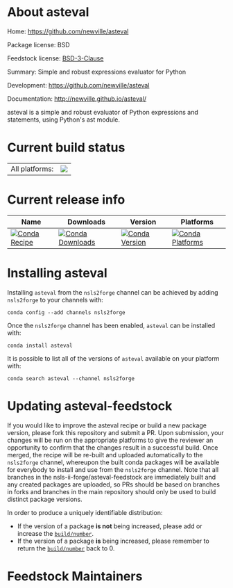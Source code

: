 About asteval
=============

Home: https://github.com/newville/asteval

Package license: BSD

Feedstock license: [BSD-3-Clause](https://github.com/nsls-ii-forge/asteval-feedstock/blob/master/LICENSE.txt)

Summary: Simple and robust expressions evaluator for Python

Development: https://github.com/newville/asteval

Documentation: http://newville.github.io/asteval/

asteval is a simple and robust evaluator of
Python expressions and statements, using Python's ast module.


Current build status
====================


<table><tr><td>All platforms:</td>
    <td>
      <a href="https://dev.azure.com/nsls2forge/nsls2forge/_build/latest?definitionId=35&branchName=master">
        <img src="https://dev.azure.com/nsls2forge/nsls2forge/_apis/build/status/asteval-feedstock?branchName=master">
      </a>
    </td>
  </tr>
</table>

Current release info
====================

| Name | Downloads | Version | Platforms |
| --- | --- | --- | --- |
| [![Conda Recipe](https://img.shields.io/badge/recipe-asteval-green.svg)](https://anaconda.org/nsls2forge/asteval) | [![Conda Downloads](https://img.shields.io/conda/dn/nsls2forge/asteval.svg)](https://anaconda.org/nsls2forge/asteval) | [![Conda Version](https://img.shields.io/conda/vn/nsls2forge/asteval.svg)](https://anaconda.org/nsls2forge/asteval) | [![Conda Platforms](https://img.shields.io/conda/pn/nsls2forge/asteval.svg)](https://anaconda.org/nsls2forge/asteval) |

Installing asteval
==================

Installing `asteval` from the `nsls2forge` channel can be achieved by adding `nsls2forge` to your channels with:

```
conda config --add channels nsls2forge
```

Once the `nsls2forge` channel has been enabled, `asteval` can be installed with:

```
conda install asteval
```

It is possible to list all of the versions of `asteval` available on your platform with:

```
conda search asteval --channel nsls2forge
```




Updating asteval-feedstock
==========================

If you would like to improve the asteval recipe or build a new
package version, please fork this repository and submit a PR. Upon submission,
your changes will be run on the appropriate platforms to give the reviewer an
opportunity to confirm that the changes result in a successful build. Once
merged, the recipe will be re-built and uploaded automatically to the
`nsls2forge` channel, whereupon the built conda packages will be available for
everybody to install and use from the `nsls2forge` channel.
Note that all branches in the nsls-ii-forge/asteval-feedstock are
immediately built and any created packages are uploaded, so PRs should be based
on branches in forks and branches in the main repository should only be used to
build distinct package versions.

In order to produce a uniquely identifiable distribution:
 * If the version of a package **is not** being increased, please add or increase
   the [``build/number``](https://docs.conda.io/projects/conda-build/en/latest/resources/define-metadata.html#build-number-and-string).
 * If the version of a package **is** being increased, please remember to return
   the [``build/number``](https://docs.conda.io/projects/conda-build/en/latest/resources/define-metadata.html#build-number-and-string)
   back to 0.

Feedstock Maintainers
=====================


